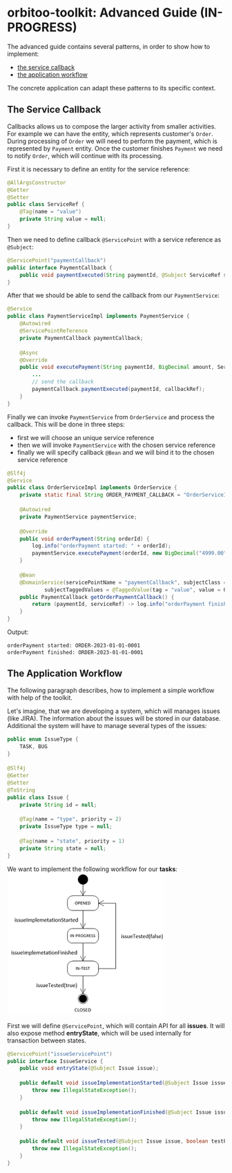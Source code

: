 # orbitoo-toolkit: Advanced Guide (IN-PROGRESS)

The advanced guide contains several patterns, in order to show how to implement:
* [the service callback](#The-Service-Callback)
* [the application workflow](#The-Application-Workflow)

The concrete application can adapt these patterns to its specific context.

## The Service Callback
Callbacks allows us to compose the larger activity from smaller activities. For example we can have the entity,
which represents customer's `Order`. During processing of `Order` we will need to perform the payment,
which is represented by `Payment` entity. Once the customer finishes `Payment` we need to notify `Order`,
which will continue with its processing.

First it is necessary to define an entity for the service reference:

```java
@AllArgsConstructor
@Getter
@Setter
public class ServiceRef {
    @Tag(name = "value")
    private String value = null;
}
```

Then we need to define callback `@ServicePoint` with a service reference as `@Subject`:

```java
@ServicePoint("paymentCallback")
public interface PaymentCallback {
    public void paymentExecuted(String paymentId, @Subject ServiceRef serviceRef);
}
```

After that we should be able to send the callback from our `PaymentService`:

```java
@Service
public class PaymentServiceImpl implements PaymentService {
    @Autowired
    @ServicePointReference
    private PaymentCallback paymentCallback;

    @Async
    @Override
    public void executePayment(String paymentId, BigDecimal amount, ServiceRef callbackRef) {
        ...
        // send the callback
        paymentCallback.paymentExecuted(paymentId, callbackRef);
    }
}
```

Finally we can invoke `PaymentService` from `OrderService` and process the callback.
This will be done in three steps:
* first we will choose an unique service reference
* then we will invoke `PaymentService` with the chosen service reference
* finally we will specify callback `@Bean` and we will bind it to the chosen service reference

```java
@Slf4j
@Service
public class OrderServiceImpl implements OrderService {
    private static final String ORDER_PAYMENT_CALLBACK = "OrderServiceImpl#PaymentCallback";

    @Autowired
    private PaymentService paymentService;

    @Override
    public void orderPayment(String orderId) {
        log.info("orderPayment started: " + orderId);
        paymentService.executePayment(orderId, new BigDecimal("4999.00"), new ServiceRef(ORDER_PAYMENT_CALLBACK));
    }

    @Bean
    @DomainService(servicePointName = "paymentCallback", subjectClass = ServiceRef.class, //
            subjectTaggedValues = @TaggedValue(tag = "value", value = ORDER_PAYMENT_CALLBACK))
    public PaymentCallback getOrderPaymentCallback() {
        return (paymentId, serviceRef) -> log.info("orderPayment finished: " + paymentId);
    }
}
```

Output:

```
orderPayment started: ORDER-2023-01-01-0001
orderPayment finished: ORDER-2023-01-01-0001
```

## The Application Workflow
The following paragraph describes, how to implement a simple workflow with help of the toolkit.

Let's imagine, that we are developing a system, which will manages issues (like JIRA).
The information about the issues will be stored in our database.
Additional the system will have to manage several types of the issues:

```java
public enum IssueType {
    TASK, BUG
}

@Slf4j
@Getter
@Setter
@ToString
public class Issue {
    private String id = null;

    @Tag(name = "type", priority = 2)
    private IssueType type = null;

    @Tag(name = "state", priority = 1)
    private String state = null;
}
```

We want to implement the following workflow for our **tasks**:<br>
![Task Lifecycle](img/task-lifecycle.png)

First we will define `@ServicePoint`, which will contain API for all **issues**.
It will also expose method **entryState**, which will be used internally for transaction between states.

```java
@ServicePoint("issueServicePoint")
public interface IssueService {
    public void entryState(@Subject Issue issue);

    public default void issueImplementationStarted(@Subject Issue issue) {
        throw new IllegalStateException();
    }

    public default void issueImplementationFinished(@Subject Issue issue) {
        throw new IllegalStateException();
    }

    public default void issueTested(@Subject Issue issue, boolean testPassed) {
        throw new IllegalStateException();
    }
}
```
